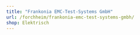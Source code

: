 ```yaml
---
title: "Frankonia EMC-Test-Systems GmbH"
url: /forchheim/frankonia-emc-test-systems-gmbh/
shop: Elektrisch
---
```

